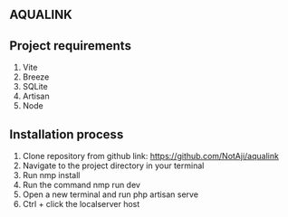 ## AQUALINK

## Project requirements

1. Vite
2. Breeze
3. SQLite
4. Artisan
5. Node

## Installation process

1. Clone repository from github link: https://github.com/NotAji/aqualink
2. Navigate to the project directory in your terminal
3. Run nmp install
4. Run the command nmp run dev
5. Open a new terminal and run php artisan serve
6. Ctrl + click the localserver host
